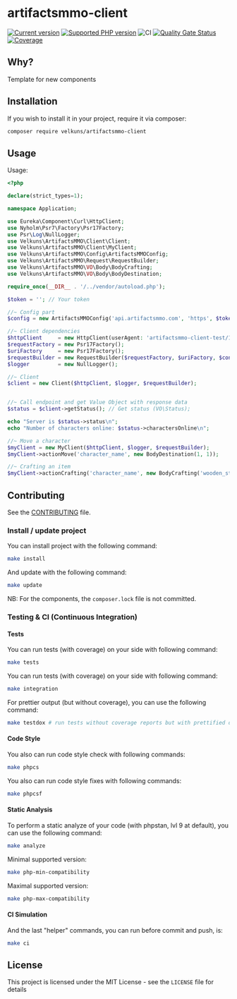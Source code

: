 # artifactsmmo-client
[![Current version](https://img.shields.io/packagist/v/eureka/artifactsmmo-client.svg?logo=composer)](https://packagist.org/packages/eureka/artifactsmmo-client)
[![Supported PHP version](https://img.shields.io/static/v1?logo=php&label=PHP&message=8.1%20-%208.2&color=777bb4)](https://packagist.org/packages/eureka/artifactsmmo-client)
![CI](https://github.com/velkuns/artifactsmmo-client/workflows/CI/badge.svg)
[![Quality Gate Status](https://sonarcloud.io/api/project_badges/measure?project=velkuns_artifactsmmo-client&metric=alert_status)](https://sonarcloud.io/dashboard?id=velkuns_artifactsmmo-client)
[![Coverage](https://sonarcloud.io/api/project_badges/measure?project=velkuns_artifactsmmo-client&metric=coverage)](https://sonarcloud.io/dashboard?id=velkuns_artifactsmmo-client)

## Why?

Template for new components



## Installation

If you wish to install it in your project, require it via composer:

```bash
composer require velkuns/artifactsmmo-client
```



## Usage

Usage:

```php
<?php

declare(strict_types=1);

namespace Application;

use Eureka\Component\Curl\HttpClient;
use Nyholm\Psr7\Factory\Psr17Factory;
use Psr\Log\NullLogger;
use Velkuns\ArtifactsMMO\Client\Client;
use Velkuns\ArtifactsMMO\Client\MyClient;
use Velkuns\ArtifactsMMO\Config\ArtifactsMMOConfig;
use Velkuns\ArtifactsMMO\Request\RequestBuilder;
use Velkuns\ArtifactsMMO\VO\Body\BodyCrafting;
use Velkuns\ArtifactsMMO\VO\Body\BodyDestination;

require_once(__DIR__ . '/../vendor/autoload.php');

$token = ''; // Your token

//~ Config part
$config = new ArtifactsMMOConfig('api.artifactsmmo.com', 'https', $token);

//~ Client dependencies
$httpClient     = new HttpClient(userAgent: 'artifactsmmo-client-test/1.0');
$requestFactory = new Psr17Factory();
$uriFactory     = new Psr17Factory();
$requestBuilder = new RequestBuilder($requestFactory, $uriFactory, $config);
$logger         = new NullLogger();

//~ Client
$client = new Client($httpClient, $logger, $requestBuilder);


//~ Call endpoint and get Value Object with response data
$status = $client->getStatus(); // Get status (VO\Status);

echo "Server is $status->status\n";
echo "Number of characters online: $status->charactersOnline\n";

//~ Move a character
$myClient = new MyClient($httpClient, $logger, $requestBuilder);
$myClient->actionMove('character_name', new BodyDestination(1, 1));

//~ Crafting an item
$myClient->actionCrafting('character_name', new BodyCrafting('wooden_staff', 1));
```


## Contributing

See the [CONTRIBUTING](CONTRIBUTING.md) file.


### Install / update project

You can install project with the following command:
```bash
make install
```

And update with the following command:
```bash
make update
```

NB: For the components, the `composer.lock` file is not committed.

### Testing & CI (Continuous Integration)

#### Tests
You can run tests (with coverage) on your side with following command:
```bash
make tests
```

You can run tests (with coverage) on your side with following command:
```bash
make integration
```

For prettier output (but without coverage), you can use the following command:
```bash
make testdox # run tests without coverage reports but with prettified output
```

#### Code Style
You also can run code style check with following commands:
```bash
make phpcs
```

You also can run code style fixes with following commands:
```bash
make phpcsf
```

#### Static Analysis
To perform a static analyze of your code (with phpstan, lvl 9 at default), you can use the following command:
```bash
make analyze
```

Minimal supported version:
```bash
make php-min-compatibility
```

Maximal supported version:
```bash
make php-max-compatibility
```

#### CI Simulation
And the last "helper" commands, you can run before commit and push, is:
```bash
make ci  
```


## License

This project is licensed under the MIT License - see the `LICENSE` file for details
